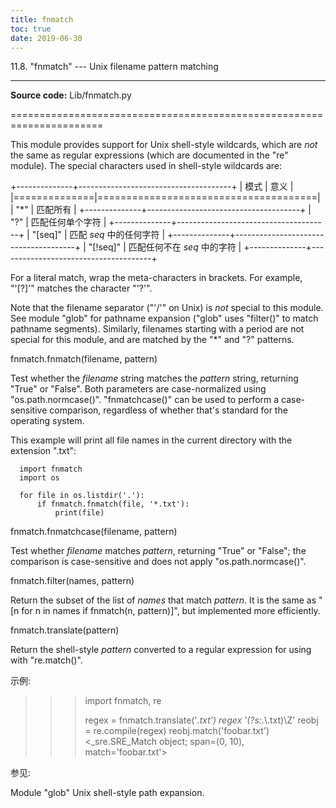 ```yaml
---
title: fnmatch
toc: true
date: 2019-06-30
---
```

11.8. "fnmatch" --- Unix filename pattern matching
**************************************************

**Source code:** Lib/fnmatch.py

======================================================================

This module provides support for Unix shell-style wildcards, which are
*not* the same as regular expressions (which are documented in the
"re" module).  The special characters used in shell-style wildcards
are:

+--------------+--------------------------------------+
| 模式         | 意义                                 |
|==============|======================================|
| "*"          | 匹配所有                             |
+--------------+--------------------------------------+
| "?"          | 匹配任何单个字符                     |
+--------------+--------------------------------------+
| "[seq]"      | 匹配 *seq* 中的任何字符              |
+--------------+--------------------------------------+
| "[!seq]"     | 匹配任何不在 *seq* 中的字符          |
+--------------+--------------------------------------+

For a literal match, wrap the meta-characters in brackets. For
example, "'[?]'" matches the character "'?'".

Note that the filename separator ("'/'" on Unix) is *not* special to
this module.  See module "glob" for pathname expansion ("glob" uses
"filter()" to match pathname segments).  Similarly, filenames starting
with a period are not special for this module, and are matched by the
"*" and "?" patterns.

fnmatch.fnmatch(filename, pattern)

   Test whether the *filename* string matches the *pattern* string,
   returning "True" or "False".  Both parameters are case-normalized
   using "os.path.normcase()". "fnmatchcase()" can be used to perform
   a case-sensitive comparison, regardless of whether that's standard
   for the operating system.

   This example will print all file names in the current directory
   with the extension ".txt":

      import fnmatch
      import os

      for file in os.listdir('.'):
          if fnmatch.fnmatch(file, '*.txt'):
              print(file)

fnmatch.fnmatchcase(filename, pattern)

   Test whether *filename* matches *pattern*, returning "True" or
   "False"; the comparison is case-sensitive and does not apply
   "os.path.normcase()".

fnmatch.filter(names, pattern)

   Return the subset of the list of *names* that match *pattern*. It
   is the same as "[n for n in names if fnmatch(n, pattern)]", but
   implemented more efficiently.

fnmatch.translate(pattern)

   Return the shell-style *pattern* converted to a regular expression
   for using with "re.match()".

   示例:

   >>> import fnmatch, re
   >>>
   >>> regex = fnmatch.translate('*.txt')
   >>> regex
   '(?s:.*\\.txt)\\Z'
   >>> reobj = re.compile(regex)
   >>> reobj.match('foobar.txt')
   <_sre.SRE_Match object; span=(0, 10), match='foobar.txt'>

参见:

  Module "glob"
     Unix shell-style path expansion.
